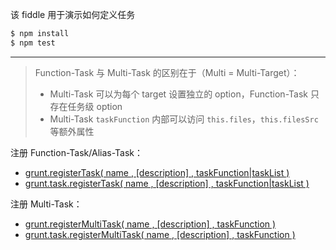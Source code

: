 该 fiddle 用于演示如何定义任务

```sh
$ npm install
$ npm test
```

---

> Function-Task 与 Multi-Task 的区别在于（Multi = Multi-Target）：
> - Multi-Task 可以为每个 target 设置独立的 option，Function-Task 只存在任务级 option
> - Multi-Task `taskFunction` 内部可以访问 `this.files`，`this.filesSrc` 等额外属性

注册 Function-Task/Alias-Task：

- [grunt.registerTask( name , [description] , taskFunction|taskList )](http://gruntjs.com/api/grunt.task#grunt.task.registertask)
- [grunt.task.registerTask( name , [description] , taskFunction|taskList )](http://gruntjs.com/api/grunt.task#grunt.task.registertask)

注册 Multi-Task：

- [grunt.registerMultiTask( name , [description] , taskFunction )](http://gruntjs.com/api/grunt.task#grunt.task.registermultitask)
- [grunt.task.registerMultiTask( name , [description] , taskFunction )](http://gruntjs.com/api/grunt.task#grunt.task.registermultitask)
